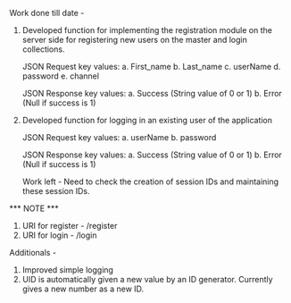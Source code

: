 Work done till date - 

1. Developed function for implementing the registration module on the server side for registering new users on the master and login collections. 

	JSON Request key values:
		a. First_name
		b. Last_name
		c. userName
		d. password
		e. channel

	JSON Response key values:
		a. Success (String value of 0 or 1)
		b. Error (Null if success is 1)

2. Developed function for logging in an existing user of the application

	JSON Request key values:
		a. userName
		b. password

	JSON Response key values:
		a. Success (String value of 0 or 1)
		b. Error (Null if success is 1)

   Work left - Need to check the creation of session IDs and maintaining these session IDs.

*** NOTE ***
1. URI for register - /register
2. URI for login - /login


Additionals -		
1. Improved simple logging
2. UID is automatically given a new value by an ID generator. Currently gives a new number as a new ID.